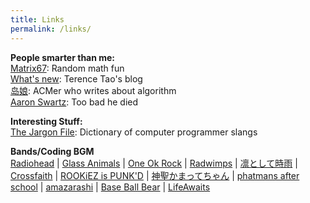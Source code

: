 ```yaml
---
title: Links
permalink: /links/
---
```


**People smarter than me:**    
 [Matrix67](http://www.matrix67.com/blog/): Random math fun   
 [What's new](https://terrytao.wordpress.com/): Terence Tao's blog    
 [岛娘](http://www.shuizilong.com/house/): ACMer who writes about algorithm  
 [Aaron Swartz](http://www.aaronsw.com/weblog/): Too bad he died
           
            
 **Interesting Stuff:**    
 [The Jargon File](http://www.catb.org/jargon/html/): Dictionary of computer programmer slangs   
            
           
 **Bands/Coding BGM**    
 [Radiohead](http://www.wasteheadquarters.com/) | 
 [Glass Animals](http://www.glassanimals.eu/) | 
 [One Ok Rock](http://www.oneokrock.com/) | 
 [Radwimps](http://radwimps.jp/) | 
 [凛として時雨](http://www.sigure.jp/) | 
 [Crossfaith](http://www.crossfaith.jp/) | 
 [ROOKiEZ is PUNK'D](http://www.rookiez-official.com/) | 
 [神聖かまってちゃん](http://wmg.jp/artist/kamattechan/) | 
 [phatmans after school](https://phatmansafterschool.com/) | 
 [amazarashi](http://www.amazarashi.com/) | 
 [Base Ball Bear](http://www.baseballbear.com/) | 
 [LifeAwaits](https://lifeawaitsband.bandcamp.com/releases)



  
